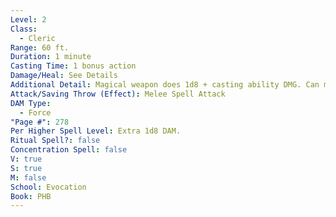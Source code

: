 ```yaml
---
Level: 2
Class:
  - Cleric
Range: 60 ft.
Duration: 1 minute
Casting Time: 1 bonus action
Damage/Heal: See Details
Additional Detail: Magical weapon does 1d8 + casting ability DMG. Can move 20 ft. per turn.
Attack/Saving Throw (Effect): Melee Spell Attack
DAM Type:
  - Force
"Page #": 278
Per Higher Spell Level: Extra 1d8 DAM.
Ritual Spell?: false
Concentration Spell: false
V: true
S: true
M: false
School: Evocation
Book: PHB
---
```

